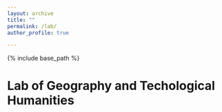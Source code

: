 ```yaml
---
layout: archive
title: ""
permalink: /lab/
author_profile: true

---
```


{% include base_path %}

Lab of Geography and Techological Humanities
======
